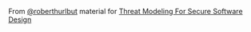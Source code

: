 From [@roberthurlbut](https://twitter.com/roberthurlbut) material for [Threat Modeling For Secure Software Design](https://github.com/rhurlbut/CodeMash2017/blob/master/Robert-Hurlbut-CodeMash2017-Threat-Modeling-For-Secure-Software-Design-01122017.pdf)
